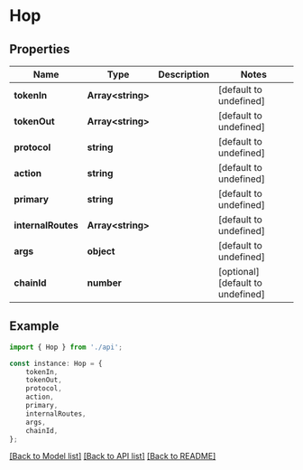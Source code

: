 # Hop


## Properties

Name | Type | Description | Notes
------------ | ------------- | ------------- | -------------
**tokenIn** | **Array&lt;string&gt;** |  | [default to undefined]
**tokenOut** | **Array&lt;string&gt;** |  | [default to undefined]
**protocol** | **string** |  | [default to undefined]
**action** | **string** |  | [default to undefined]
**primary** | **string** |  | [default to undefined]
**internalRoutes** | **Array&lt;string&gt;** |  | [default to undefined]
**args** | **object** |  | [default to undefined]
**chainId** | **number** |  | [optional] [default to undefined]

## Example

```typescript
import { Hop } from './api';

const instance: Hop = {
    tokenIn,
    tokenOut,
    protocol,
    action,
    primary,
    internalRoutes,
    args,
    chainId,
};
```

[[Back to Model list]](../README.md#documentation-for-models) [[Back to API list]](../README.md#documentation-for-api-endpoints) [[Back to README]](../README.md)
